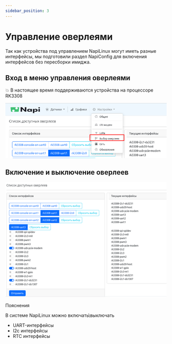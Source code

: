 ```yaml
---
sidebar_position: 3
---
```


# Управление оверлеями

Так как устройства под управлением NapiLinux могут иметь разные интерфейсы, мы подготовили раздел NapiConfig для включения интерфейсов без пересборки имиджа.

## Вход в меню управления оверлеями

:boom: В настоящее время поддерживаются устройства на процессоре RK3308

![](img-o/overlay1.png)

## Включение и выключение оверлеев

![](img-o/overlay2.png)

Пояснения

В системе NapiLinux можно включать\выключать

- UART-интерфейсы
- I2c интерфейсы
- RTC интерфейсы
  